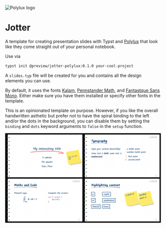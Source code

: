 ![Polylux logo](https://raw.githubusercontent.com/polylux-typ/polylux/ed1e70e74f2a525e80ace9144249c9537917731c/assets/polylux-logo.svg)

# Jotter

A template for creating presentation slides with Typst and
[Polylux](https://github.com/polylux-typ/polylux/) that look like they come
straight out of your personal notebook.

Use via
```sh
typst init @preview/jotter-polylux:0.1.0 your-cool-project
```

A `slides.typ` file will be created for you and contains all the design elements
you can use.

By default, it uses the fonts
[Kalam](https://github.com/itfoundry/kalam/releases),
[Pennstander Math](https://github.com/juliusross1/Pennstander), and
[Fantastque Sans Mono](https://github.com/belluzj/fantasque-sans/releases).
Either make sure you have them installed or specify other fonts in the template.

This is an opinionated template on purpose.
However, if you like the overall handwritten asthetic but prefer not to have the
spiral binding to the left and/or the dots in the background, you can disable
them by setting the `binding` and `dots` keyword arguments to `false` in the
`setup` function.

![thumbnail](thumbnail.png)


